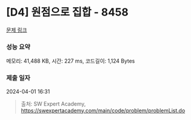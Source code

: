 # [D4] 원점으로 집합 - 8458 

[문제 링크](https://swexpertacademy.com/main/code/problem/problemDetail.do?contestProbId=AWzaq5KKk_ADFAVU) 

### 성능 요약

메모리: 41,488 KB, 시간: 227 ms, 코드길이: 1,124 Bytes

### 제출 일자

2024-04-01 16:31



> 출처: SW Expert Academy, https://swexpertacademy.com/main/code/problem/problemList.do